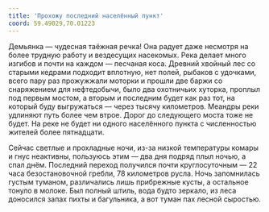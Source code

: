 ```yaml
---
title: 'Прохожу последний населённый пункт'
coord: 59.49029,70.01223
---
```


Демьянка&nbsp;— чудесная таёжная речка! Она радует даже несмотря на более трудную работу и вездесущих насекомых. Река делает много изгибов и почти на каждом&nbsp;— песчаная коса. Древний хвойный лес со старыми кедрами подходит вплотную, нет полей, рыбаков с удочками, всего пару раз прожужжали моторки и прошли две баржи со снаряжением для нефтедобычи, было два охотничьих хуторка, проплыл под первым мостом, а вторым и последним будет как раз тот, на который буду выгружаться&nbsp;— через тысячу километров. Меандры реки удлиняют путь более чем втрое. Дорог до следующего моста тоже не будет. На реке не будет ни одного населённого пункта с численностью жителей более пятнадцати.

Сейчас светлые и прохладные ночи, из-за низкой температуры комары и гнус неактивны, пользуюсь этим&nbsp;— два дня подряд плыл ночью, а спал днём. Последний переход получился почти круглосуточным&nbsp;— 22 часа безостановочной гребли, 78 километров русла. Ночь запомнилась густым туманом, различались лишь прибрежные кусты, а остальное тонуло в молоке. Был полный штиль, вода будто зеркало, из леса доносился запах пихты и багульника, а вот туман пах лесной сыростью.
